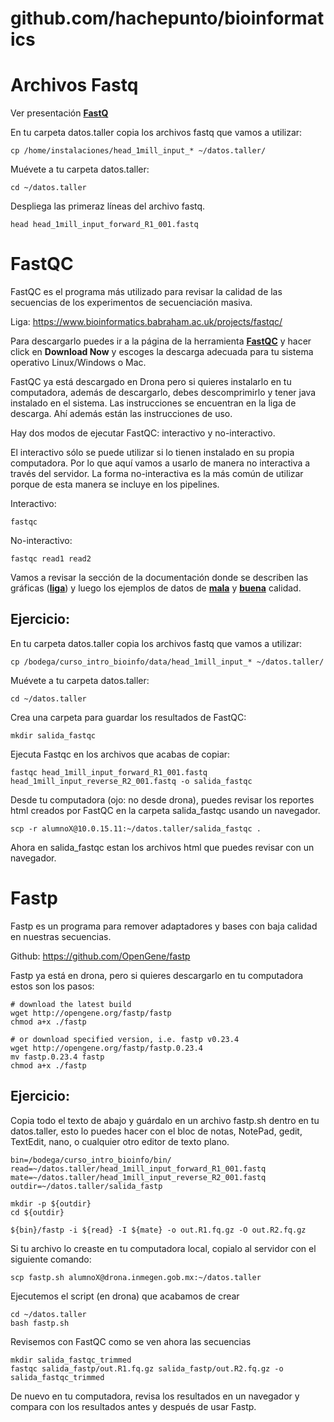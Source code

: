 # github.com/hachepunto/bioinformatics

# Archivos Fastq

Ver presentación [**FastQ**](https://raw.githubusercontent.com/hachepunto/bioinformatics/master/presentaciones/FastQ.pdf)

En tu carpeta datos.taller copia los archivos fastq que vamos a utilizar:

```
cp /home/instalaciones/head_1mill_input_* ~/datos.taller/
```

Muévete a tu carpeta datos.taller:
```
cd ~/datos.taller
```
Despliega las primeraz líneas del archivo fastq.

```
head head_1mill_input_forward_R1_001.fastq
```


# FastQC

FastQC es el programa más utilizado para revisar la calidad de las secuencias de los experimentos de secuenciación masiva.

Liga: https://www.bioinformatics.babraham.ac.uk/projects/fastqc/

Para descargarlo puedes ir a la página de la herramienta [**FastQC**](https://www.bioinformatics.babraham.ac.uk/projects/fastqc/) y hacer click en <b>Download Now</b> y escoges la descarga adecuada para tu sistema operativo Linux/Windows o Mac. 
	
FastQC ya está descargado en Drona pero si quieres instalarlo en tu computadora, además de descargarlo, debes descomprimirlo y tener java instalado en el sistema. Las instrucciones se encuentran en la liga de descarga. Ahí además están las instrucciones de uso.
	
Hay dos modos de ejecutar FastQC: interactivo y no-interactivo. 
	
El interactivo sólo se puede utilizar si lo tienen instalado en su propia computadora. Por lo que aquí vamos a usarlo de manera no interactiva a través del servidor. La forma no-interactiva es la más común de utilizar porque de esta manera se incluye en los pipelines.
	
Interactivo:

```
fastqc
```

No-interactivo: 

```
fastqc read1 read2
```

Vamos a revisar la sección de la documentación donde se describen las gráficas ([**liga**](https://www.bioinformatics.babraham.ac.uk/projects/fastqc/Help/3%20Analysis%20Modules/)) y luego los ejemplos de datos de [**mala**](https://www.bioinformatics.babraham.ac.uk/projects/fastqc/bad_sequence_fastqc.html) y [**buena**](https://www.bioinformatics.babraham.ac.uk/projects/fastqc/good_sequence_short_fastqc.html) calidad. 

## Ejercicio:

En tu carpeta datos.taller copia los archivos fastq que vamos a utilizar:

```
cp /bodega/curso_intro_bioinfo/data/head_1mill_input_* ~/datos.taller/
```

Muévete a tu carpeta datos.taller:
```
cd ~/datos.taller
```

Crea una carpeta para guardar los resultados de FastQC:
```
mkdir salida_fastqc
```

Ejecuta Fastqc en los archivos que acabas de copiar:
```
fastqc head_1mill_input_forward_R1_001.fastq head_1mill_input_reverse_R2_001.fastq -o salida_fastqc
```

Desde tu computadora (ojo: no desde drona), puedes revisar los reportes html creados por FastQC en la carpeta salida_fastqc usando un navegador.

```
scp -r alumnoX@10.0.15.11:~/datos.taller/salida_fastqc .
```

Ahora en salida_fastqc estan los archivos html que puedes revisar con un navegador. 


	
# Fastp

Fastp es un programa para remover adaptadores y bases con baja calidad en nuestras secuencias.

Github: https://github.com/OpenGene/fastp

Fastp ya está en drona, pero si quieres descargarlo en tu computadora estos son los pasos:

```
# download the latest build
wget http://opengene.org/fastp/fastp
chmod a+x ./fastp

# or download specified version, i.e. fastp v0.23.4
wget http://opengene.org/fastp/fastp.0.23.4
mv fastp.0.23.4 fastp
chmod a+x ./fastp
```

## Ejercicio:

Copia todo el texto de abajo y guárdalo en un archivo fastp.sh dentro en tu datos.taller, esto lo puedes hacer con el bloc de notas, NotePad, gedit, TextEdit, nano, o cualquier otro editor de texto plano.

```
bin=/bodega/curso_intro_bioinfo/bin/
read=~/datos.taller/head_1mill_input_forward_R1_001.fastq
mate=~/datos.taller/head_1mill_input_reverse_R2_001.fastq
outdir=~/datos.taller/salida_fastp

mkdir -p ${outdir}
cd ${outdir}

${bin}/fastp -i ${read} -I ${mate} -o out.R1.fq.gz -O out.R2.fq.gz
```
Si tu archivo lo creaste en tu computadora local, copialo al servidor con el siguiente comando:

```
scp fastp.sh alumnoX@drona.inmegen.gob.mx:~/datos.taller
```

Ejecutemos el script (en drona) que acabamos de crear

```
cd ~/datos.taller
bash fastp.sh
```

Revisemos con FastQC como se ven ahora las secuencias

```
mkdir salida_fastqc_trimmed
fastqc salida_fastp/out.R1.fq.gz salida_fastp/out.R2.fq.gz -o salida_fastqc_trimmed
```
De nuevo en tu computadora, revisa los resultados en un navegador y compara con los resultados antes y después de usar Fastp.




